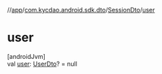 //[app](../../../index.md)/[com.kycdao.android.sdk.dto](../index.md)/[SessionDto](index.md)/[user](user.md)

# user

[androidJvm]\
val [user](user.md): [UserDto](../-user-dto/index.md)? = null
